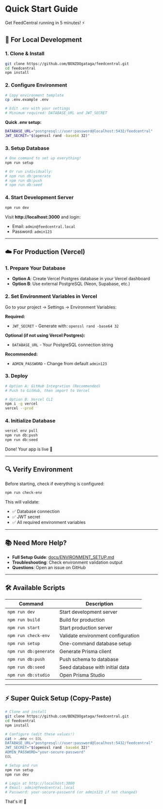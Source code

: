 # Quick Start Guide

Get FeedCentral running in 5 minutes! ⚡

## 🚀 For Local Development

### 1. Clone & Install
```bash
git clone https://github.com/BENZOOgataga/feedcentral.git
cd feedcentral
npm install
```

### 2. Configure Environment
```bash
# Copy environment template
cp .env.example .env

# Edit .env with your settings
# Minimum required: DATABASE_URL and JWT_SECRET
```

**Quick .env setup:**
```bash
DATABASE_URL="postgresql://user:password@localhost:5432/feedcentral"
JWT_SECRET="$(openssl rand -base64 32)"
```

### 3. Setup Database
```bash
# One command to set up everything!
npm run setup

# Or run individually:
# npm run db:generate
# npm run db:push
# npm run db:seed
```

### 4. Start Development Server
```bash
npm run dev
```

Visit **http://localhost:3000** and login:
- Email: `admin@feedcentral.local`
- Password: `admin123`

---

## ☁️ For Production (Vercel)

### 1. Prepare Your Database
- **Option A**: Create Vercel Postgres database in your Vercel dashboard
- **Option B**: Use external PostgreSQL (Neon, Supabase, etc.)

### 2. Set Environment Variables in Vercel
Go to your project → Settings → Environment Variables:

**Required:**
- `JWT_SECRET` - Generate with: `openssl rand -base64 32`

**Optional (if not using Vercel Postgres):**
- `DATABASE_URL` - Your PostgreSQL connection string

**Recommended:**
- `ADMIN_PASSWORD` - Change from default `admin123`

### 3. Deploy
```bash
# Option A: GitHub Integration (Recommended)
# Push to GitHub, then import to Vercel

# Option B: Vercel CLI
npm i -g vercel
vercel --prod
```

### 4. Initialize Database
```bash
vercel env pull
npm run db:push
npm run db:seed
```

Done! Your app is live 🎉

---

## 🔍 Verify Environment

Before starting, check if everything is configured:
```bash
npm run check-env
```

This will validate:
- ✅ Database connection
- ✅ JWT secret
- ✅ All required environment variables

---

## 📚 Need More Help?

- **Full Setup Guide**: [docs/ENVIRONMENT_SETUP.md](docs/ENVIRONMENT_SETUP.md)
- **Troubleshooting**: Check environment validation output
- **Questions**: Open an issue on GitHub

---

## 🛠️ Available Scripts

| Command | Description |
|---------|-------------|
| `npm run dev` | Start development server |
| `npm run build` | Build for production |
| `npm run start` | Start production server |
| `npm run check-env` | Validate environment configuration |
| `npm run setup` | One-command database setup |
| `npm run db:generate` | Generate Prisma client |
| `npm run db:push` | Push schema to database |
| `npm run db:seed` | Seed database with initial data |
| `npm run db:studio` | Open Prisma Studio |

---

## ⚡ Super Quick Setup (Copy-Paste)

```bash
# Clone and install
git clone https://github.com/BENZOOgataga/feedcentral.git
cd feedcentral
npm install

# Configure (edit these values!)
cat > .env << EOL
DATABASE_URL="postgresql://user:password@localhost:5432/feedcentral"
JWT_SECRET="$(openssl rand -base64 32)"
ADMIN_PASSWORD="your-secure-password"
EOL

# Setup and run
npm run setup
npm run dev

# Login at http://localhost:3000
# Email: admin@feedcentral.local
# Password: your-secure-password (or admin123 if not changed)
```

That's it! 🎊
